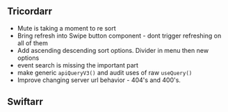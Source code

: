 Tricordarr
----------
* Mute is taking a moment to re sort
* Bring refresh into Swipe button component - dont trigger refreshing on all of them
* Add ascending descending sort options. Divider in menu then new options
* event search is missing the important part
* make generic `apiQueryV3()` and audit uses of raw `useQuery()`
* Improve changing server url behavior - 404's and 400's.

Swiftarr
--------
